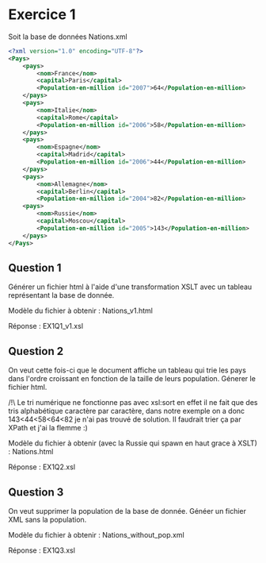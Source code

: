 # Exercice 1 
Soit la base de données Nations.xml
```XML
<?xml version="1.0" encoding="UTF-8"?>
<Pays>
	<pays>
		<nom>France</nom>
		<capital>Paris</capital>
		<Population-en-million id="2007">64</Population-en-million>
	</pays>
	<pays>
		<nom>Italie</nom>
		<capital>Rome</capital>
		<Population-en-million id="2006">58</Population-en-million>
	</pays>
	<pays>
		<nom>Espagne</nom>
		<capital>Madrid</capital>
		<Population-en-million id="2006">44</Population-en-million>
	</pays>
	<pays>
		<nom>Allemagne</nom>
		<capital>Berlin</capital>
		<Population-en-million id="2004">82</Population-en-million>
	<pays>
		<nom>Russie</nom>
		<capital>Moscou</capital>
		<Population-en-million id="2005">143</Population-en-million>
	</pays>
</Pays>
```
## Question 1 
Générer un fichier html à l'aide d'une transformation XSLT avec un tableau représentant la base de donnée.

Modèle du fichier à obtenir : Nations_v1.html

Réponse : EX1Q1_v1.xsl

## Question 2 
On veut cette fois-ci que le document affiche un tableau qui trie les pays dans l'ordre croissant en fonction de la taille de leurs population. Génerer le fichier html.

/!\ Le tri numérique ne fonctionne pas avec xsl:sort en effet il ne fait que des tris alphabétique caractère par caractère, dans notre exemple on a donc 143<44<58<64<82 je n'ai pas trouvé de solution. Il faudrait trier ça par XPath et j'ai la flemme :) 

Modèle du fichier à obtenir (avec la Russie qui spawn en haut grace à XSLT) : Nations.html

Réponse : EX1Q2.xsl

## Question 3 
On veut supprimer la population de la base de donnée. Généer un fichier XML sans la population.

Modèle du fichier à obtenir : Nations_without_pop.xml

Réponse : EX1Q3.xsl
